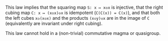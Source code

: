 This law implies that the squaring map `S: x ↦ x◇x` is injective, that the right cubing map `C: x ↦ (x◇x)◇x` is idempotent (`C(C(x)) = C(x)`), and that both the left cubes `x◇(x◇x)` and the products `(x◇y)◇x` are in the image of `C` (equivalently are invariant under right cubing).

This law cannot hold in a (non-trivial) commutative magma or quasigroup.
